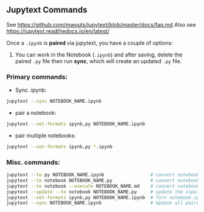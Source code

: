## Jupytext Commands

See https://github.com/mwouts/jupytext/blob/master/docs/faq.md
Also see https://jupytext.readthedocs.io/en/latest/

Once a `.ipynb` is **paired** via jupytext, you have a couple of options:
1. You can work in the Notebook (`.ipynb`) and after saving, delete the paired `.py` file then run **sync**, which will create an updated `.py` file.

### Primary commands:
- Sync .ipynb:
```bash
jupytext --sync NOTEBOOK_NAME.ipynb
```

- pair a notebook:
```bash
jupytext --set-formats ipynb,py NOTEBOOK_NAME.ipynb
```

- pair multiple notebooks:
```bash
jupytext --set-formats ipynb,py *.ipynb
```

### Misc. commands: 
```bash
jupytext --to py NOTEBOOK_NAME.ipynb                 # convert notebook.ipynb to a .py file
jupytext --to notebook NOTEBOOK_NAME.py              # convert notebook.py to an .ipynb file with no outputs
jupytext --to notebook --execute NOTEBOOK_NAME.md    # convert notebook.md to an .ipynb file and run it
jupytext --update --to notebook NOTEBOOK_NAME.py     # update the input cells in the .ipynb file and preserve outputs and metadata
jupytext --set-formats ipynb,py NOTEBOOK_NAME.ipynb  # Turn notebook.ipynb into a paired ipynb/py notebook
jupytext --sync NOTEBOOK_NAME.ipynb                  # Update all paired representations of notebook.ipynb
```
